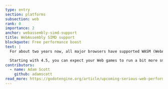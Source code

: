 ```yaml
---
type: entry
section: platforms
subsection: web
rank: 0
importance: 2
anchor: webassembly-simd-support
title: WebAssembly SIMD support
blockquote: Free performance boost
text: |
  For about two years now, all major browsers have supported WASM (WebAssembly) SIMD. SIMD stands for “Single Instruction, Multiple Data” and is a technology that permits CPUs to do some parallel computation, often speeding up the program as a whole.

  Starting with 4.5, you can expect your Web games to run a bit more smoothly, without having to do anything – especially when things get chaotic for your CPU. It isn’t a silver bullet for poorly optimized games, but it will help nonetheless.
contributors:
  - name: Adam Scott
    github: adamscott
read_more: https://godotengine.org/article/upcoming-serious-web-performance-boost/
---
```

